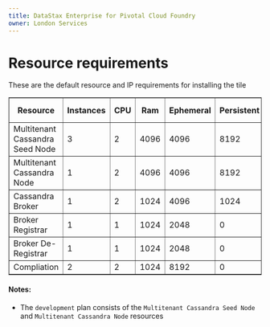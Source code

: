 ```yaml
---
title: DataStax Enterprise for Pivotal Cloud Foundry
owner: London Services
---
```


# Resource requirements
These are the default resource and IP requirements for installing the tile
<table border="1" class="nice">
	<tr>
		<th>Resource</th>
		<th>Instances</th>
		<th>CPU</th>
		<th>Ram</th>
		<th>Ephemeral</th>
		<th>Persistent</th>
		<th>Static IP</th>
		<th>Dynamic IP</th>
	</tr>
	<tr>
	 	<td>Multitenant Cassandra Seed Node</td>
	 	<td>3</td>
	 	<td>2</td>
	 	<td>4096</td>
	 	<td>4096</td>
	 	<td>8192</td>
	 	<td>1</td>
	 	<td>0</td>
 	</tr>
 	<tr>
 		<td>Multitenant Cassandra Node</td>
 		<td>1</td>
 		<td>2</td>
 		<td>4096</td>
 		<td>4096</td>
 		<td>8192</td>
 		<td>1</td>
 		<td>0</td>
 	</tr>
 	<tr>
 		<td>Cassandra Broker</td>
 		<td>1</td>
 		<td>2</td>
 		<td>1024</td>
 		<td>4096</td>
 		<td>1024</td>
 		<td>1</td>
 		<td>0</td>
 	</tr>
	<tr>
		<td>Broker Registrar</td>
		<td>1</td>
		<td>1</td>
		<td>1024</td>
		<td>2048</td>
		<td>0</td>
		<td>0</td>
		<td>1</td>
	</tr>
	<tr>
		<td>Broker De-Registrar</td>
		<td>1</td>
		<td>1</td>
		<td>1024</td>
		<td>2048</td>
		<td>0</td>
		<td>0</td>
		<td>1</td>
	</tr>
	<tr>
		<td>Compliation</td>
		<td>2</td>
		<td>2</td>
		<td>1024</td>
		<td>8192</td>
		<td>0</td>
		<td>0</td>
		<td>1</td>
	</tr>
</table>

#### Notes:
* The `development` plan consists of the `Multitenant Cassandra Seed Node` and `Multitenant Cassandra Node` resources